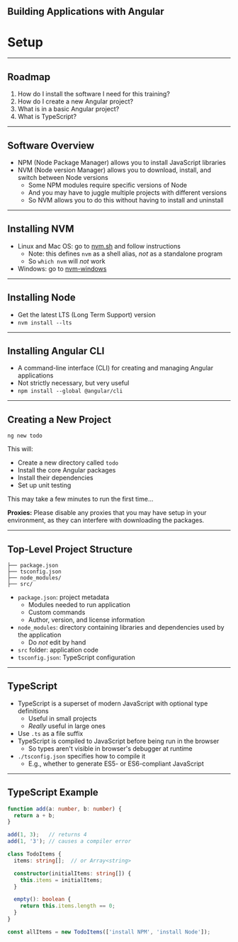 <!-- .slide: data-background="../images/title-slide.jpg" -->
<!-- .slide: id="setup-into" -->
## Building Applications with Angular

# Setup

---
<!-- .slide: id="setup-roadmap" -->
## Roadmap

1. How do I install the software I need for this training?
1. How do I create a new Angular project?
1. What is in a basic Angular project?
1. What is TypeScript?

---
<!-- .slide: id="setup-software-overview" -->
## Software Overview

- NPM (Node Package Manager) allows you to install JavaScript libraries
- NVM (Node version Manager) allows you to download, install, and switch between Node versions
  - Some NPM modules require specific versions of Node
  - And you may have to juggle multiple projects with different versions
  - So NVM allows you to do this without having to install and uninstall

---
<!-- .slide: id="setup-installing-nvm" -->
## Installing NVM

- Linux and Mac OS: go to [nvm.sh](http://nvm.sh) and follow instructions
  - Note: this defines `nvm` as a shell alias, *not* as a standalone program
  - So `which nvm` will *not* work
- Windows: go to [nvm-windows](https://github.com/coreybutler/nvm-windows)

---
<!-- .slide: id="setup-installing-node" -->
## Installing Node

- Get the latest LTS (Long Term Support) version
- `nvm install --lts`

---
<!-- .slide: id="setup-installing-angular-cli" -->
## Installing Angular CLI

- A command-line interface (CLI) for creating and managing Angular applications
- Not strictly necessary, but very useful
- `npm install --global @angular/cli`

---
<!-- .slide: id="setup-creating-a-new-project" -->
## Creating a New Project

`ng new todo`

This will:

- Create a new directory called `todo`
- Install the core Angular packages
- Install their dependencies
- Set up unit testing

This may take a few minutes to run the first time...

**Proxies:** Please  disable any proxies that you may have setup in your environment,
as they can interfere with downloading the packages.

---
<!-- .slide: id="setup-top-level-project-structure" -->
## Top-Level Project Structure

```
├── package.json
├── tsconfig.json
├── node_modules/
├── src/
```

- `package.json`: project metadata
  - Modules needed to run application
  - Custom commands
  - Author, version, and license information
- `node_modules`: directory containing libraries and dependencies used by the application
  - Do *not* edit by hand
- `src` folder: application code
- `tsconfig.json`: TypeScript configuration

---
<!-- .slide: id="setup-typescript" -->
## TypeScript

- TypeScript is a superset of modern JavaScript with optional type definitions
  - Useful in small projects
  - *Really* useful in large ones
- Use `.ts` as a file suffix
- TypeScript is compiled to JavaScript before being run in the browser
  - So types aren't visible in browser's debugger at runtime
- `./tsconfig.json` specifies how to compile it
  - E.g., whether to generate ES5- or ES6-compliant JavaScript

---
<!-- .slide: id="setup-typescript-example" -->
## TypeScript Example

```ts
function add(a: number, b: number) {
  return a + b;
}

add(1, 3);   // returns 4
add(1, '3'); // causes a compiler error

class TodoItems {
  items: string[];  // or Array<string>

  constructor(initialItems: string[]) {
    this.items = initialItems;
  }

  empty(): boolean {
    return this.items.length == 0;
  }
}

const allItems = new TodoItems(['install NPM', 'install Node']);
```
